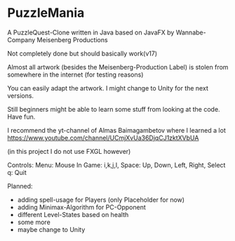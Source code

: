 # PuzzleMania 

A PuzzleQuest-Clone written in Java based on JavaFX by Wannabe-Company Meisenberg Productions

Not completely done but should basically work(v17)

Almost all artwork (besides the Meisenberg-Production Label) is stolen from somewhere in the internet (for testing reasons)

You can easily adapt the artwork. I might change to Unity for the next versions.
 
Still beginners might be able to learn some stuff from looking at the code. Have fun. 
 
I recommend the yt-channel of Almas Baimagambetov where I learned a lot
https://www.youtube.com/channel/UCmjXvUa36DjqCJ1zktXVbUA
 
(in this project I do not use FXGL however)
 
Controls:
  Menu:
    Mouse
  In Game:
    i,k,j,l, Space: Up, Down, Left, Right, Select
    q: Quit

Planned: 
  - adding spell-usage for Players (only Placeholder for now)
  - adding Minimax-Algorithm for PC-Opponent
  - different Level-States based on health
  - some more 
  - maybe change to Unity
